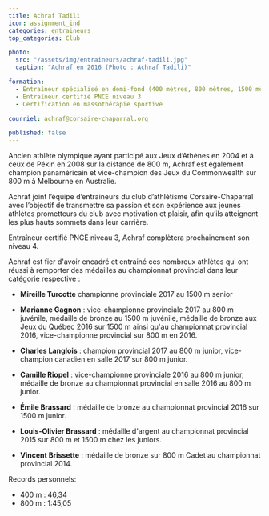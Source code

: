 ```yaml
---
title: Achraf Tadili
icon: assignment_ind
categories: entraineurs
top_categories: Club

photo:
  src: "/assets/img/entraineurs/achraf-tadili.jpg"
  caption: "Achraf en 2016 (Photo : Achraf Tadili)"

formation:
  - Entraîneur spécialisé en demi-fond (400 mètres, 800 mètres, 1500 mètres)
  - Entraîneur certifié PNCE niveau 3
  - Certification en massothérapie sportive

courriel: achraf@corsaire-chaparral.org

published: false
---
```


Ancien athlète olympique ayant participé aux Jeux d’Athènes en 2004 et à ceux de Pékin en 2008 sur la distance de 800 m, Achraf est également champion panaméricain et vice-champion des Jeux du Commonwealth sur 800 m à Melbourne en Australie.

Achraf joint l’équipe d’entraineurs du club d’athlétisme Corsaire-Chaparral avec l’objectif de transmettre sa passion et son expérience aux jeunes athlètes prometteurs du club avec motivation et plaisir, afin qu’ils atteignent les plus hauts sommets dans leur carrière.

Entraîneur certifié PNCE niveau 3, Achraf complètera prochainement son niveau 4.

Achraf est fier d'avoir encadré et entrainé ces nombreux athlètes qui ont réussi à remporter des médailles au championnat provincial dans leur catégorie respective :

* **Mireille Turcotte** championne provinciale 2017 au 1500 m senior

* **Marianne Gagnon** : vice-championne provinciale 2017 au 800 m juvénile, médaille de bronze au 1500 m juvénile, médaille de bronze aux Jeux du Québec 2016 sur 1500 m ainsi qu'au championnat provincial 2016, vice-championne provincial sur 800 m en 2016.

* **Charles Langlois** : champion provincial 2017 au 800 m junior, vice-champion canadien en salle 2017 sur 800 m junior.

* **Camille Riopel** : vice-championne provinciale 2016 au 800 m junior, médaille de bronze au championnat provincial en salle 2016 au 800 m junior.

* **Émile Brassard** : médaille de bronze au championnat provincial 2016 sur 1500 m junior.

* **Louis-Olivier Brassard** : médaille d'argent au championnat provincial 2015 sur 800 m et 1500 m chez les juniors.

* **Vincent Brissette** : médaille de bronze sur 800 m Cadet au championnat provincial 2014.

Records personnels:

* 400 m : 46,34
* 800 m : 1:45,05
